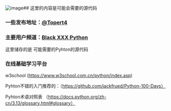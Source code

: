 ![image](https://github.com/user-attachments/assets/e76b1e25-9994-40e6-b325-c152208e82ef)## 这里的内容是可能会需要的源代码
### 一些发布地址：[@Topert4](https://t.me/Ghos9527)
### 主要用户频道：[Black XXX Python](https://t.me/+9BjmwS7fRBY0YTU9)
这里储存的是 可能需要的Pyhton的源代码 

### 在线基础学习平台
w3school (https://www.w3school.com.cn/python/index.asp)

Pyhton不错的入门推荐的：（https://github.com/jackfrued/Python-100-Days）

Pyhton术语对照表 （https://docs.python.org/zh-cn/3.13/glossary.html#glossary）
